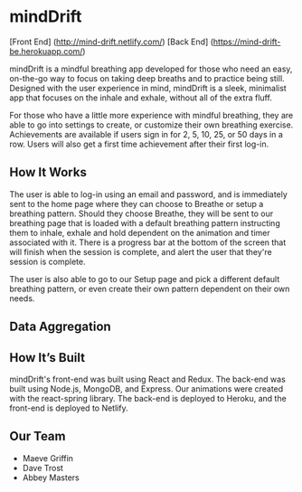 # mindDrift 

[Front End] (http://mind-drift.netlify.com/)
[Back End] (https://mind-drift-be.herokuapp.com/)

mindDrift is a mindful breathing app developed for those who need an easy, on-the-go way to focus on taking deep breaths and to practice being still. Designed with the user experience in mind, mindDrift is a sleek, minimalist app that focuses on the inhale and exhale, without all of the extra fluff. 

For those who have a little more experience with mindful breathing, they are able to go into settings to create, or customize their own breathing exercise. Achievements are available if users sign in for 2, 5, 10, 25, or 50 days in a row. Users will also get a first time achievement after their first log-in. 

## How It Works

The user is able to log-in using an email and password, and is immediately sent to the home page where they can choose to Breathe or setup a breathing pattern. Should they choose Breathe, they will be sent to our breathing page that is loaded with a default breathing pattern instructing them to inhale, exhale and hold dependent on the animation and timer associated with it. There is a progress bar at the bottom of the screen that will finish when the session is complete, and alert the user that they're session is complete. 

The user is also able to go to our Setup page and pick a different default breathing pattern, or even create their own pattern dependent on their own needs. 

## Data Aggregation



## How It’s Built
mindDrift's front-end was built using React and Redux. The back-end was built using Node.js, MongoDB, and Express. Our animations were created with the react-spring library. The back-end is deployed to Heroku, and the front-end is deployed to Netlify. 

## Our Team
* Maeve Griffin
* Dave Trost
* Abbey Masters